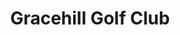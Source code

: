 ---
title: "Gracehill Golf Club"
address: "141, Ballinlea Rd, Stranocum, Ballymoney, County Antrim BT53 8PX"
tel: "028 2075 1209"
county: "Antrim"
category: "Pitch And Putt"
type: "Content"
lat: "55.130685"
lng: "-6.400087"
---